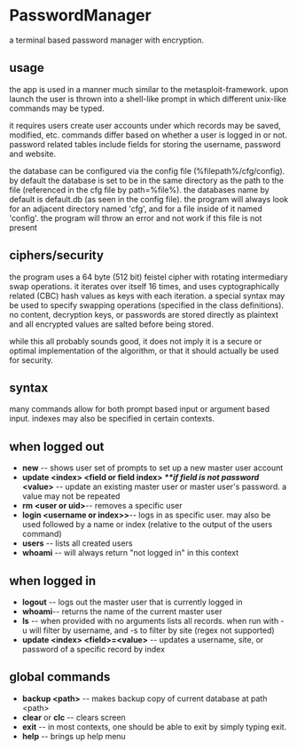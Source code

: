 # PasswordManager
a terminal based password manager with encryption.

## usage
the app is used in a manner much similar to the metasploit-framework. upon launch the user is thrown into a shell-like prompt in which different unix-like commands may be typed.

it requires users create user accounts under which records may be saved, modified, etc. commands differ based on whether a user is logged in or not. password related tables include fields for storing the username, password and website.  

the database can be configured via the config file (%filepath%/cfg/config). by default the database is set to be in the same directory as the path to the file (referenced in the cfg file by path=%file%). the databases name by default is default.db (as seen in the config file). the program will always look for an adjacent directory named 'cfg', and for a file inside of it named 'config'. the program will throw an error and not work if this file is not present

## ciphers/security
the program uses a 64 byte (512 bit) feistel cipher with rotating intermediary swap operations. it iterates over itself 16 times, and uses cyptographically related (CBC) hash values as keys with each iteration. a special syntax may be used to specify swapping operations (specified in the class definitions). no content, decryption keys, or passwords are stored directly as plaintext and all encrypted values are salted before being stored.

while this all probably sounds good, it does not imply it is a secure or optimal implementation of the algorithm, or that it should actually be used for security.

## syntax
many commands allow for both prompt based input or argument based input. indexes may also be specified in certain contexts.

## when logged out
<ul>
  <li><b>new</b> -- shows user set of prompts to set up a new master user account</li>
  <li><b>update &lt;index&gt; &lt;field or field index&gt; <em>**if field is not password</em> &lt;value&gt;</b> -- update an existing master user or master user's password. a value may not be repeated</li>
  <li><b>rm &lt;user or uid&gt;</b>-- removes a specific user</li>
  <li><b>login &lt;username or index&gt;></b>-- logs in as specific user. may also be used followed by a name or index (relative to the output of the users command)</li>
  <li><b>users</b> -- lists all created users</li>
  <li><b>whoami</b> -- will always return "not logged in" in this context</li>
</ul>

## when logged in
<ul>
  <li><b>logout</b> -- logs out the master user that is currently logged in </li>
  <li><b>whoami</b>-- returns the name of the current master user</li>
  <li><b>ls</b> -- when provided with no arguments lists all records. when run with -u <filter> will filter by username, and -s <filter> to filter by site (regex not supported)</li>
  <li><b>update &lt;index&gt; &lt;field&gt;=&lt;value&gt;</b> -- updates a username, site, or password of a specific record by index </li>
</ul>
    
## global commands
<ul>
  <li><b>backup &lt;path&gt;</b> -- makes backup copy of current database at path &lt;path&gt;</li>
  <li><b>clear</b> or <b>clc</b> -- clears screen</li>
  <li><b>exit</b> -- in most contexts, one should be able to exit by simply typing exit.</li>
  <li><b>help</b> -- brings up help menu</li>
</ul>


